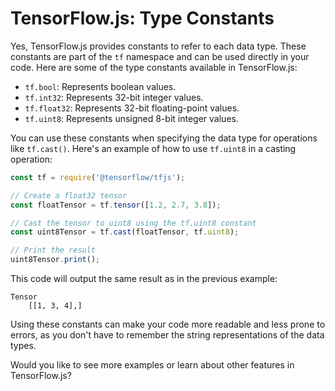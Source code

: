 # TensorFlow.js: Type Constants

Yes, TensorFlow.js provides constants to refer to each data type. These constants are part of the `tf` namespace and can be used directly in your code. Here are some of the type constants available in TensorFlow.js:

- `tf.bool`: Represents boolean values.
- `tf.int32`: Represents 32-bit integer values.
- `tf.float32`: Represents 32-bit floating-point values.
- `tf.uint8`: Represents unsigned 8-bit integer values.

You can use these constants when specifying the data type for operations like `tf.cast()`. Here's an example of how to use `tf.uint8` in a casting operation:

```javascript
const tf = require('@tensorflow/tfjs');

// Create a float32 tensor
const floatTensor = tf.tensor([1.2, 2.7, 3.8]);

// Cast the tensor to uint8 using the tf.uint8 constant
const uint8Tensor = tf.cast(floatTensor, tf.uint8);

// Print the result
uint8Tensor.print();
```

This code will output the same result as in the previous example:

```
Tensor
    [[1, 3, 4],]
```

Using these constants can make your code more readable and less prone to errors, as you don't have to remember the string representations of the data types.

Would you like to see more examples or learn about other features in TensorFlow.js?

